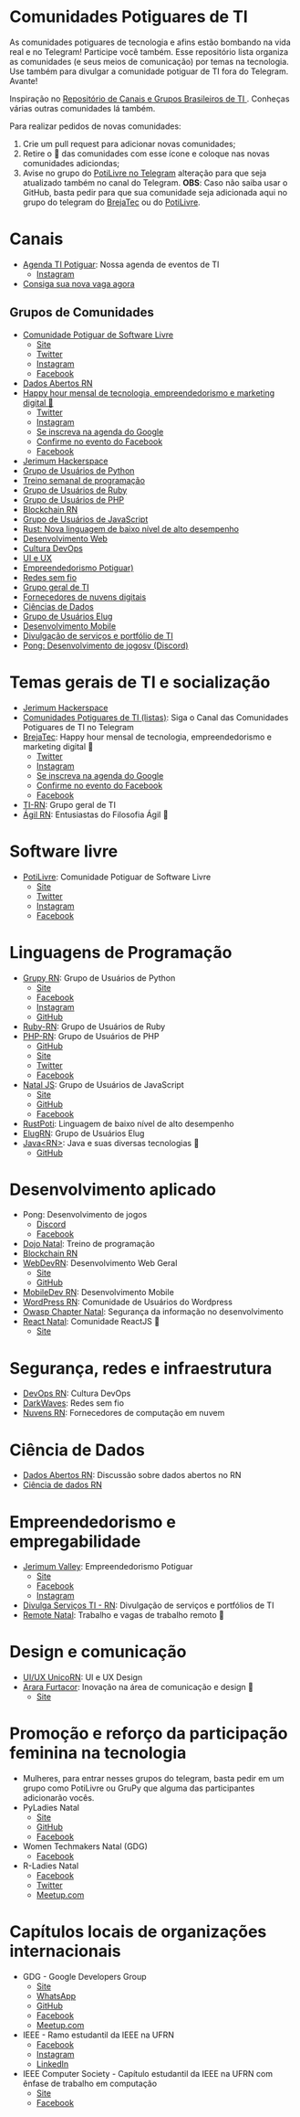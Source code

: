 Comunidades Potiguares de TI
=============

As comunidades potiguares de tecnologia e afins estão bombando na vida real e no Telegram! Participe você também. Esse repositório lista organiza as comunidades (e seus meios de comunicação) por temas na tecnologia. Use também para divulgar a comunidade potiguar de TI fora do Telegram. Avante!

Inspiração no [Repositório de Canais e Grupos Brasileiros de TI ](https://github.com/alexmoreno/telegram-br). Conheças várias outras comunidades lá também.

Para realizar pedidos de novas comunidades:

1. Crie um pull request para adicionar novas comunidades;
2. Retire o :triangular_flag_on_post: das comunidades com esse ícone e coloque nas novas comunidades adiciondas;
3. Avise no grupo do [PotiLivre no Telegram](http://t.me/potilivre) alteração para que seja atualizado também no canal do Telegram.
   **OBS**: Caso não saiba usar o GitHub, basta pedir para que sua comunidade seja adicionada aqui no grupo do telegram do [BrejaTec](http://t.me/brejatec) ou do [PotiLivre](http://t.me/potilivre). 

# Canais

- [Agenda TI Potiguar](http://t.me/agendatirn): Nossa agenda de eventos de TI
  - [Instagram](https://www.instagram.com/agendatipotiguar/)
- [Consiga sua nova vaga agora](http://t.me/VagasTIRN)

## Grupos de Comunidades
  - [Comunidade Potiguar de Software Livre](http://t.me/potilivre)
    - [Site](https://potilivre.org/)
    - [Twitter](http://www.twitter.com/potilivre)
    - [Instagram](https://www.instagram.com/potilivre_/)
    - [Facebook](https://www.facebook.com/PotiLivre)    
  - [Dados Abertos RN](http://t.me/dadosabertosrn)
  - [Happy hour mensal de tecnologia, empreendedorismo e marketing digital 🍻](http://t.me/brejatec)   
    - [Twitter](https://twitter.com/brejatec)
    - [Instagram](https://www.instagram.com/brejatec/)
    - [Se inscreva na agenda do Google](http://bit.ly/BrejaTecCalendario)
    - [Confirme no evento do Facebook](http://bitly.com/BrejaTecFBE)
    - [Facebook](https://www.facebook.com/brejatec/)    
  - [Jerimum Hackerspace](http://t.me/jerimumhs)
  - [Grupo de Usuários de Python](http://t.me/grupyrn)
  - [Treino semanal de programação](http://t.me/dojonatal)
  - [Grupo de Usuários de Ruby](http://t.me/ruby_rn)
  - [Grupo de Usuários de PHP](http://t.me/phprn)
  - [Blockchain RN](http://t.me/blockchainrn)
  - [Grupo de Usuários de JavaScript](http://t.me/natal_js)
  - [Rust: Nova linguagem de baixo nível de alto desempenho](http://t.me/rustpoti)
  - [Desenvolvimento Web](http://t.me/webdevrn)
  - [Cultura DevOps](http://t.me/devopsrn)
  - [UI e UX](http://t.me/uiuxrn)
  - [Empreendedorismo Potiguar)](http://t.me/jerimumvalley)
  - [Redes sem fio](http://t.me/darkwaves_group)
  - [Grupo geral de TI](http://t.me/TIdoRN)
  - [Fornecedores de nuvens digitais](http://t.me/nuvensrn)
  - [Ciências de Dados](http://t.me/cienciadedadosRN)
  - [Grupo de Usuários Elug](http://t.me/ElugRN)
  - [Desenvolvimento Mobile](http://t.me/MobileDevRN)
  - [Divulgação de serviços e portfólio de TI](http://t.me/RN_DivulgServsTI )
  - [Pong: Desenvolvimento de jogosv (Discord)](https://discordapp.com/invite/Nj44AKA)

# Temas gerais de TI e socialização

- [Jerimum Hackerspace](http://t.me/jerimumhs)
- [Comunidades Potiguares de TI (listas)](https://t.me/tipotiguar): Siga o Canal das Comunidades Potiguares de TI no Telegram
- [BrejaTec](http://t.me/brejatec): Happy hour mensal de tecnologia, empreendedorismo e marketing digital 🍻
  - [Twitter](https://twitter.com/brejatec)
  - [Instagram](https://www.instagram.com/brejatec/)
  - [Se inscreva na agenda do Google](http://bit.ly/BrejaTecCalendario)
  - [Confirme no evento do Facebook](http://bitly.com/BrejaTecFBE)
  - [Facebook](https://www.facebook.com/brejatec/)
- [TI-RN](http://t.me/TIdoRN): Grupo geral de TI
- [Ágil RN](http://t.me/agilrn): Entusiastas do Filosofia Ágil :triangular_flag_on_post:

# Software livre

- [PotiLivre](http://t.me/potilivre): Comunidade Potiguar de Software Livre
  - [Site](https://potilivre.org/)
  - [Twitter](http://www.twitter.com/potilivre)
  - [Instagram](https://www.instagram.com/potilivre_/)
  - [Facebook](https://www.facebook.com/PotiLivre)

# Linguagens de Programação

- [Grupy RN](http://t.me/grupyrn): Grupo de Usuários de Python
  - [Site](https://meetup.grupyrn.org/)
  - [Facebook](https://www.facebook.com/grupyrn/)
  - [Instagram](https://www.instagram.com/grupyrn/)
  - [GitHub](https://github.com/GruPyRN/)
- [Ruby-RN](http://t.me/ruby_rn): Grupo de Usuários de Ruby
- [PHP-RN](http://t.me/phprn): Grupo de Usuários de PHP
  - [GitHub](https://github.com/phprn)
  - [Site](http://www.phprn.org/)
  - [Twitter](https://twitter.com/php_rn)
  - [Facebook](https://www.facebook.com/groups/1686832664951730)
- [Natal JS](http://t.me/natal_js): Grupo de Usuários de JavaScript
  - [Site](http://nataljs.github.io/)
  - [GitHub](https://github.com/NatalJS)
  - [Facebook](https://www.facebook.com/nataljs/)
- [RustPoti](http://t.me/rustpoti): Linguagem de baixo nível de alto desempenho
- [ElugRN](http://t.me/ElugRN): Grupo de Usuários Elug 
- [Java\<RN\>](https://t.me/java_rn): Java e suas diversas tecnologias :triangular_flag_on_post:
  - [GitHub](http://github.com/java-rn)

# Desenvolvimento aplicado

- Pong: Desenvolvimento de jogos
  - [Discord](https://discordapp.com/invite/Nj44AKA)
  - [Facebook](https://www.facebook.com/groups/pongrn/)
- [Dojo Natal](http://t.me/dojonatal): Treino de programação
- [Blockchain RN](http://t.me/blockchainrn)
- [WebDevRN](http://t.me/webdevrn): Desenvolvimento Web Geral
  - [Site](https://webdevrn.org/)
  - [GitHub](https://github.com/WebDevRN)    
- [MobileDev RN](http://t.me/MobileDevRN): Desenvolvimento Mobile
- [WordPress RN](http://t.me/wordpressrn): Comunidade de Usuários do Wordpress
- [Owasp Chapter Natal](https://t.me/owaspnatal): Segurança da informação no desenvolvimento 
- [React Natal](https://t.me/joinchat/H1k6RhYZPseq9vZ1W8A5Eg): Comunidade ReactJS :triangular_flag_on_post:
  - [Site](https://react.natal.br/)


# Segurança, redes e infraestrutura

- [DevOps RN](http://t.me/devopsrn): Cultura DevOps
- [DarkWaves](http://t.me/darkwaves_group): Redes sem fio
- [Nuvens RN](http://t.me/nuvensrn): Fornecedores de computação em nuvem

# Ciência de Dados

- [Dados Abertos RN](http://t.me/dadosabertosrn): Discussão sobre dados abertos no RN
- [Ciência de dados RN](http://t.me/cienciadedadosRN) 

# Empreendedorismo e empregabilidade

- [Jerimum Valley](http://t.me/jerimumvalley): Empreendedorismo Potiguar
  - [Site](http://jerimumvalley.org/)
  - [Facebook](https://www.facebook.com/jerimumvalley/)
  - [Instagram](https://www.instagram.com/jerimumvalley)
- [Divulga Serviços TI - RN](http://t.me/RN_DivulgServsTI): Divulgação de serviços e portfólios de TI
- [Remote Natal](http://t.me/remotenatal): Trabalho e vagas de trabalho remoto :triangular_flag_on_post:

# Design e comunicação

- [UI/UX UnicoRN](http://t.me/uiuxrn): UI e UX Design
- [Arara Furtacor](https://t.me/afurtacor): Inovação na área de comunicação e design :triangular_flag_on_post:
  - [Site](http://afurtacor.online/)

# Promoção e reforço da participação feminina na tecnologia
- Mulheres, para entrar nesses grupos do telegram, basta pedir em um grupo como PotiLivre ou GruPy que alguma das participantes  adicionarão vocês.
- PyLadies Natal  
  - [Site](https://pyladiesnatal.github.io/)
  - [GitHub](https://github.com/PyLadiesNatal)
  - [Facebook](https://pt-br.facebook.com/PyLadiesNatal/)
- Women Techmakers Natal (GDG)
  - [Facebook](https://www.facebook.com/WTMNatal/)
- R-Ladies Natal
  - [Facebook](https://www.facebook.com/RLadiesNatal/)
  - [Twitter](https://twitter.com/rladiesnatal)
  - [Meetup.com](https://www.meetup.com/pt-BR/rladies-natal/)

# Capítulos locais de organizações internacionais

- GDG - Google Developers Group
  - [Site](http://gdg.natal.br/)
  - [WhatsApp](https://chat.whatsapp.com/5E6eeDXqEVs38rjqw92mrf)
  - [GitHub](https://github.com/gdg-natal)
  - [Facebook](https://www.facebook.com/gdgnatal/)  
  - [Meetup.com](https://www.meetup.com/pt-BR/GDG-Natal/)
- IEEE - Ramo estudantil da IEEE na UFRN
  - [Facebook](https://www.facebook.com/sb.ufrn/)
  - [Instagram](https://www.instagram.com/ieeeufrn/)
  - [LinkedIn](https://pt.linkedin.com/company/sb-ufrn)
- IEEE Computer Society - Capítulo estudantil da IEEE na UFRN com ênfase de trabalho em computação
  - [Site](http://sites.ieee.org/sb-ufrncs/)
  - [Facebook](https://www.facebook.com/csufrn/)
